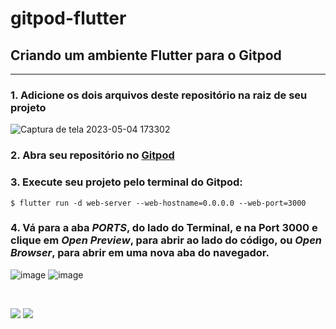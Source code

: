 # gitpod-flutter

## Criando um ambiente Flutter para o Gitpod

---

### 1. Adicione os dois arquivos deste repositório na raiz de seu projeto

![Captura de tela 2023-05-04 173302](https://user-images.githubusercontent.com/94010073/236323480-1f23e3de-adf8-414b-9a55-30e58ba63227.png)

### 2. Abra seu repositório no [Gitpod](https://www.gitpod.io)

### 3. Execute seu projeto pelo terminal do Gitpod:

~~~
$ flutter run -d web-server --web-hostname=0.0.0.0 --web-port=3000
~~~

### 4. Vá para a aba *PORTS*, do lado do Terminal, e na Port 3000 e clique em *Open Preview*, para abrir ao lado do código, ou *Open Browser*, para abrir em uma nova aba do navegador.

![image](https://user-images.githubusercontent.com/94010073/236356301-ac3feab6-a7e9-41fe-b097-3993ec138a17.png)
![image](https://user-images.githubusercontent.com/94010073/236356199-5c6f1887-e5a4-4202-b0b0-b6d7da3b1aea.png)


<br>

![](https://img.shields.io/badge/Gitpod-000000?style=for-the-badge&logo=gitpod&logoColor=#FFAE33)
![](https://img.shields.io/badge/Flutter-02569B?style=for-the-badge&logo=flutter&logoColor=white)
